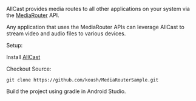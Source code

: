 AllCast provides media routes to all other applications on your system
via the [MediaRouter](http://developer.android.com/reference/android/support/v7/media/MediaRouter.html) API.

Any application that uses the MediaRouter APIs can leverage AllCast to stream video and audio
files to various devices.

Setup:

Install [AllCast](https://play.google.com/store/apps/details?id=com.koushikdutta.cast)

Checkout Source:

```
git clone https://github.com/koush/MediaRouterSample.git
```

Build the project using gradle in Android Studio.
